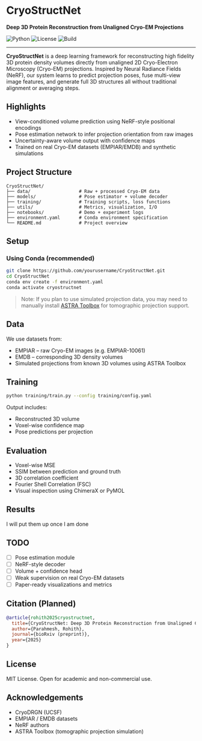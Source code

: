 # CryoStructNet

**Deep 3D Protein Reconstruction from Unaligned Cryo-EM Projections**

![Python](https://img.shields.io/badge/Python-3.10-blue.svg)
![License](https://img.shields.io/badge/license-MIT-green.svg)
![Build](https://img.shields.io/badge/status-research--prototype-orange)

---

**CryoStructNet** is a deep learning framework for reconstructing high fidelity 3D protein density volumes directly from unaligned 2D Cryo-Electron Microscopy (Cryo-EM) projections. Inspired by Neural Radiance Fields (NeRF), our system learns to predict projection poses, fuse multi-view image features, and generate full 3D structures all without traditional alignment or averaging steps.

## Highlights

- View-conditioned volume prediction using NeRF-style positional encodings  
- Pose estimation network to infer projection orientation from raw images  
- Uncertainty-aware volume output with confidence maps  
- Trained on real Cryo-EM datasets (EMPIAR/EMDB) and synthetic simulations  

## Project Structure

```
CryoStructNet/
├── data/                  # Raw + processed Cryo-EM data
├── models/                # Pose estimator + volume decoder
├── training/              # Training scripts, loss functions
├── utils/                 # Metrics, visualization, I/O
├── notebooks/             # Demo + experiment logs
├── environment.yaml       # Conda environment specification
└── README.md              # Project overview
```

## Setup

### Using Conda (recommended)

```bash
git clone https://github.com/yourusername/CryoStructNet.git
cd CryoStructNet
conda env create -f environment.yaml
conda activate cryostructnet
```

> Note: If you plan to use simulated projection data, you may need to manually install [ASTRA Toolbox](https://www.astra-toolbox.com/docs/install.html) for tomographic projection support.

## Data

We use datasets from:

- EMPIAR – raw Cryo-EM images (e.g. EMPIAR-10061)
- EMDB – corresponding 3D density volumes
- Simulated projections from known 3D volumes using ASTRA Toolbox

## Training

```bash
python training/train.py --config training/config.yaml
```

Output includes:
- Reconstructed 3D volume  
- Voxel-wise confidence map  
- Pose predictions per projection  

## Evaluation

- Voxel-wise MSE  
- SSIM between prediction and ground truth  
- 3D correlation coefficient  
- Fourier Shell Correlation (FSC)  
- Visual inspection using ChimeraX or PyMOL  

## Results

I will put them up once I am done 

## TODO

- [ ] Pose estimation module  
- [ ] NeRF-style decoder  
- [ ] Volume + confidence head  
- [ ] Weak supervision on real Cryo-EM datasets  
- [ ] Paper-ready visualizations and metrics  

## Citation (Planned)

```bibtex
@article{rohith2025cryostructnet,
  title={CryoStructNet: Deep 3D Protein Reconstruction from Unaligned Cryo-EM Projections},
  author={Parahmesh, Rohith},
  journal={bioRxiv (preprint)},
  year={2025}
}
```

## License

MIT License. Open for academic and non-commercial use.

## Acknowledgements

- CryoDRGN (UCSF)
- EMPIAR / EMDB datasets
- NeRF authors
- ASTRA Toolbox (tomographic projection simulation)
